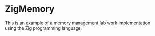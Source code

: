 # ZigMemory
This is an example of a memory management lab work implementation using the Zig programming language. 
